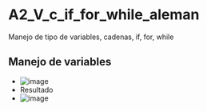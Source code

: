# A2_V_c_if_for_while_aleman
Manejo de tipo de variables, cadenas, if, for, while
## Manejo de variables
- ![image](https://github.com/user-attachments/assets/a498c1e1-01f9-408d-ab00-af869fdbc309)
- Resultado
- ![image](https://github.com/user-attachments/assets/0917a79a-ab9b-4c78-a74a-cfad35b0314d)
